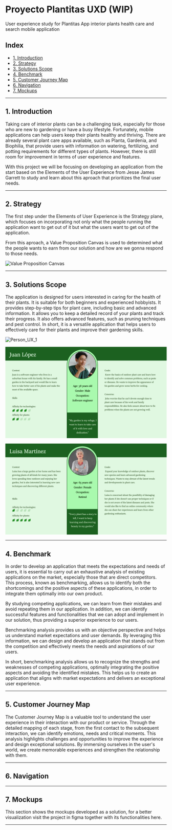 # Proyecto Plantitas UXD (WIP)

User experience study for Plantitas App
interior plants health care and search mobile application

## Index

- [1. Introduction](#1-introduction)
- [2. Strategy](#2-strategy)
- [3. Solutions Scope](#3-Solutions_Scope)
- [4. Benchmark](#4-Benchmark)
- [5. Customer Journey Map](#5-Customer_Journey_Map)
- [6. Navigation](#6-Navigation)
- [7. Mockups](#7-Mockups)

---

## 1. Introduction

Taking care of interior plants can be a challenging task, especially for those who are new to gardening or have a busy lifestyle. Fortunately, mobile applications can help users keep their plants healthy and thriving. There are already several plant care apps available, such as Planta, Gardenia, and Biophilia, that provide users with information on watering, fertilizing, and potting requirements for different types of plants. However, there is still room for improvement in terms of user experience and features.

With this project we will be focusing on developing an application from the start based on the Elements of the User Experience from Jesse James Garrett to study and learn about this aproach that prioritizes the final user needs.

---

## 2. Strategy

The first step under the Elements of User Experience is the Strategy plane, which focuses on incorporating not only what the people running the application want to get out of it but what the users want to get out of the application.

From this aproach, a Value Proposition Canvas is used to determined what the people wants to earn from our solution and how are we gonna respond to those needs.

![Value Proposition Canvas](files/Value%20Proposition.png)

---

## 3. Solutions Scope

The application is designed for users interested in caring for the health of their plants. It is suitable for both beginners and experienced hobbyists. It provides step-by-step tips for plant care, including basic and advanced information. It allows you to keep a detailed record of your plants and track their progress. It also offers advanced features, such as pruning techniques and pest control. In short, it is a versatile application that helps users to effectively care for their plants and improve their gardening skills.

![Person_UX_1](https://github.com/Skelet0r-cmd/plantitasUXD/assets/55802921/cc39826f-ac99-4b94-afc3-a31422303c7b)

![Person_UX_2](https://github.com/Skelet0r-cmd/plantitasUXD/blob/main/files/Person_UX_2.png)

![Person_UX_3](https://github.com/Skelet0r-cmd/plantitasUXD/blob/main/files/Person_UX_3.png)

---

## 4. Benchmark

In order to develop an application that meets the expectations and needs of users, it is essential to carry out an exhaustive analysis of existing applications on the market, especially those that are direct competitors. This process, known as benchmarking, allows us to identify both the shortcomings and the positive aspects of these applications, in order to integrate them optimally into our own product.

By studying competing applications, we can learn from their mistakes and avoid repeating them in our application. In addition, we can identify successful features and functionalities that we can adopt and implement in our solution, thus providing a superior experience to our users.

Benchmarking analysis provides us with an objective perspective and helps us understand market expectations and user demands. By leveraging this information, we can design and develop an application that stands out from the competition and effectively meets the needs and aspirations of our users.

In short, benchmarking analysis allows us to recognize the strengths and weaknesses of competing applications, optimally integrating the positive aspects and avoiding the identified mistakes. This helps us to create an application that aligns with market expectations and delivers an exceptional user experience.

---

## 5. Customer Journey Map

The Customer Journey Map is a valuable tool to understand the user experience in their interaction with our product or service. Through the detailed mapping of each stage, from the first contact to the subsequent interaction, we can identify emotions, needs and critical moments. This analysis highlights challenges and opportunities to improve the experience and design exceptional solutions. By immersing ourselves in the user's world, we create memorable experiences and strengthen the relationship with them.

---

## 6. Navigation

---

## 7. Mockups

This section shows the mockups developed as a solution, for a better visualization visit the project in figma together with its functionalities here.

---
